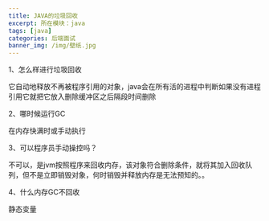 ```yaml
---
title: JAVA的垃圾回收
excerpt: 所在模块：java
tags: [java]
categories: 后端面试
banner_img: /img/壁纸.jpg
---
```


1、怎么样进行垃圾回收

它自动地释放不再被程序引用的对象，java会在所有活的进程中判断如果没有进程引用它就把它放入删除缓冲区之后隔段时间删除

2、哪时候运行GC

在内存快满时或手动执行

3、可以程序员手动操控吗？

不可以，是jvm按照程序来回收内存，该对象符合删除条件，就将其加入回收队列，但不是立即销毁对象，何时销毁并释放内存是无法预知的。。

4、什么内存GC不回收

静态变量



